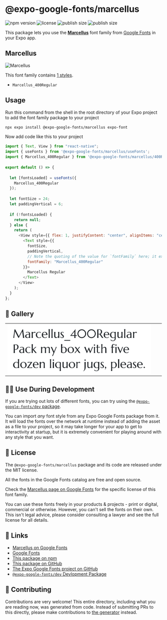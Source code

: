 # @expo-google-fonts/marcellus

![npm version](https://flat.badgen.net/npm/v/@expo-google-fonts/marcellus)
![license](https://flat.badgen.net/github/license/expo/google-fonts)
![publish size](https://flat.badgen.net/packagephobia/install/@expo-google-fonts/marcellus)
![publish size](https://flat.badgen.net/packagephobia/publish/@expo-google-fonts/marcellus)

This package lets you use the [**Marcellus**](https://fonts.google.com/specimen/Marcellus) font family from [Google Fonts](https://fonts.google.com/) in your Expo app.

## Marcellus

![Marcellus](./font-family.png)

This font family contains [1 styles](#-gallery).

- `Marcellus_400Regular`

## Usage

Run this command from the shell in the root directory of your Expo project to add the font family package to your project

```sh
npx expo install @expo-google-fonts/marcellus expo-font
```

Now add code like this to your project

```js
import { Text, View } from "react-native";
import { useFonts } from '@expo-google-fonts/marcellus/useFonts';
import { Marcellus_400Regular } from '@expo-google-fonts/marcellus/400Regular';

export default () => {

  let [fontsLoaded] = useFonts({
    Marcellus_400Regular
  });

  let fontSize = 24;
  let paddingVertical = 6;

  if (!fontsLoaded) {
    return null;
  } else {
    return (
      <View style={{ flex: 1, justifyContent: "center", alignItems: "center" }}>
        <Text style={{
          fontSize,
          paddingVertical,
          // Note the quoting of the value for `fontFamily` here; it expects a string!
          fontFamily: "Marcellus_400Regular"
        }}>
          Marcellus Regular
        </Text>
      </View>
    );
  }
};
```

## 🔡 Gallery


||||
|-|-|-|
|![Marcellus_400Regular](./400Regular/Marcellus_400Regular.ttf.png)||||


## 👩‍💻 Use During Development

If you are trying out lots of different fonts, you can try using the [`@expo-google-fonts/dev` package](https://github.com/expo/google-fonts/tree/master/font-packages/dev#readme).

You can import _any_ font style from any Expo Google Fonts package from it. It will load the fonts over the network at runtime instead of adding the asset as a file to your project, so it may take longer for your app to get to interactivity at startup, but it is extremely convenient for playing around with any style that you want.


## 📖 License

The `@expo-google-fonts/marcellus` package and its code are released under the MIT license.

All the fonts in the Google Fonts catalog are free and open source.

Check the [Marcellus page on Google Fonts](https://fonts.google.com/specimen/Marcellus) for the specific license of this font family.

You can use these fonts freely in your products & projects - print or digital, commercial or otherwise. However, you can't sell the fonts on their own. This isn't legal advice, please consider consulting a lawyer and see the full license for all details.

## 🔗 Links

- [Marcellus on Google Fonts](https://fonts.google.com/specimen/Marcellus)
- [Google Fonts](https://fonts.google.com/)
- [This package on npm](https://www.npmjs.com/package/@expo-google-fonts/marcellus)
- [This package on GitHub](https://github.com/expo/google-fonts/tree/master/font-packages/marcellus)
- [The Expo Google Fonts project on GitHub](https://github.com/expo/google-fonts)
- [`@expo-google-fonts/dev` Devlopment Package](https://github.com/expo/google-fonts/tree/master/font-packages/dev)

## 🤝 Contributing

Contributions are very welcome! This entire directory, including what you are reading now, was generated from code. Instead of submitting PRs to this directly, please make contributions to [the generator](https://github.com/expo/google-fonts/tree/master/packages/generator) instead.
